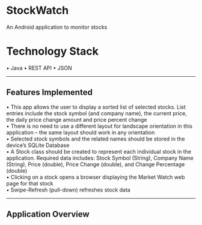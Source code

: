 # StockWatch
An Android application to monitor stocks

# Technology Stack
• Java
• REST API
• JSON

***

## Features Implemented

• This app allows the user to display a sorted list of selected stocks. List entries include the stock symbol (and company name), the current price, the daily price change amount and price percent change  
• There is no need to use a different layout for landscape orientation in this application – the same layout should work in any orientation  
• Selected stock symbols and the related names should be stored in the device’s SQLite Database  
• A Stock class should be created to represent each individual stock in the application. Required data includes: Stock Symbol (String), Company Name (String), Price (double), Price Change (double), and Change Percentage (double)  
• Clicking on a stock opens a browser displaying the Market Watch web page for that stock  
• Swipe-Refresh (pull-down) refreshes stock data  

***

## Application Overview 
